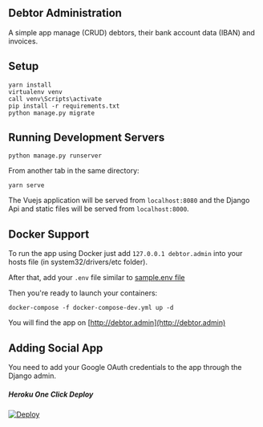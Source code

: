 ## Debtor Administration

A simple app  manage (CRUD) debtors, their bank account data (IBAN) and invoices.

## Setup

```
yarn install
virtualenv venv
call venv\Scripts\activate
pip install -r requirements.txt
python manage.py migrate
```

## Running Development Servers

```
python manage.py runserver
```

From another tab in the same directory:

```
yarn serve
```

The Vuejs application will be served from `localhost:8080` and the Django Api
and static files will be served from `localhost:8000`.

## Docker Support

To run the app using Docker just add `127.0.0.1 debtor.admin` into your hosts file (in system32/drivers/etc folder).

After that, add your `.env` file similar to [sample.env file](./sample.env)

Then you're ready to launch your containers:

```
docker-compose -f docker-compose-dev.yml up -d
```

You will find the app on [http://debtor.admin](http://debtor.admin)

## Adding Social App

You need to add your Google OAuth credentials to the app through the Django admin.

##### Heroku One Click Deploy

[![Deploy](https://www.herokucdn.com/deploy/button.svg)](https://heroku.com/deploy?template=https://github.com/yaseralnajjar/debtor-administrator)
